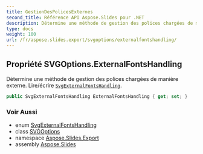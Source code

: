 ```yaml
---
title: GestionDesPolicesExternes
second_title: Référence API Aspose.Slides pour .NET
description: Détermine une méthode de gestion des polices chargées de manière externe. Lire/écrire SvgExternalFontsHandlingaspose.slides.export/svgexternalfontshandling.
type: docs
weight: 100
url: /fr/aspose.slides.export/svgoptions/externalfontshandling/
---
```


## Propriété SVGOptions.ExternalFontsHandling

Détermine une méthode de gestion des polices chargées de manière externe. Lire/écrire [`SvgExternalFontsHandling`](../../svgexternalfontshandling).

```csharp
public SvgExternalFontsHandling ExternalFontsHandling { get; set; }
```

### Voir Aussi

* enum [SvgExternalFontsHandling](../../svgexternalfontshandling)
* class [SVGOptions](../../svgoptions)
* namespace [Aspose.Slides.Export](../../svgoptions)
* assembly [Aspose.Slides](../../../)

<!-- NE PAS MODIFIER : généré par xmldocmd pour Aspose.Slides.dll -->
